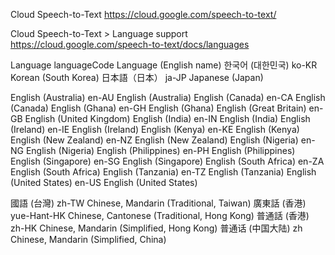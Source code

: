 

Cloud Speech-to-Text
https://cloud.google.com/speech-to-text/

Cloud Speech-to-Text > Language support
https://cloud.google.com/speech-to-text/docs/languages

Language	languageCode	Language (English name)
한국어 (대한민국)	ko-KR	Korean (South Korea)
日本語（日本）	ja-JP	Japanese (Japan)

English (Australia)	en-AU	English (Australia)
English (Canada)	en-CA	English (Canada)
English (Ghana)	en-GH	English (Ghana)
English (Great Britain)	en-GB	English (United Kingdom)
English (India)	en-IN	English (India)
English (Ireland)	en-IE	English (Ireland)
English (Kenya)	en-KE	English (Kenya)
English (New Zealand)	en-NZ	English (New Zealand)
English (Nigeria)	en-NG	English (Nigeria)
English (Philippines)	en-PH	English (Philippines)
English (Singapore)	en-SG	English (Singapore)
English (South Africa)	en-ZA	English (South Africa)
English (Tanzania)	en-TZ	English (Tanzania)
English (United States)	en-US	English (United States)

國語 (台灣)	zh-TW	Chinese, Mandarin (Traditional, Taiwan)
廣東話 (香港)	yue-Hant-HK	Chinese, Cantonese (Traditional, Hong Kong)
普通話 (香港)	zh-HK	Chinese, Mandarin (Simplified, Hong Kong)
普通话 (中国大陆)	zh	Chinese, Mandarin (Simplified, China)
